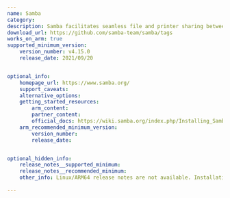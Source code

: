 ```yaml
---
name: Samba
category: 
description: Samba facilitates seamless file and printer sharing between Windows and Linux devices, streamlining collaboration and connectivity across diverse network systems.
download_url: https://github.com/samba-team/samba/tags
works_on_arm: true
supported_minimum_version:
    version_number: v4.15.0
    release_date: 2021/09/20


optional_info:
    homepage_url: https://www.samba.org/
    support_caveats:
    alternative_options:
    getting_started_resources:
        arm_content: 
        partner_content: 
        official_docs: https://wiki.samba.org/index.php/Installing_Samba
    arm_recommended_minimum_version:
        version_number: 
        release_date:


optional_hidden_info:
    release_notes__supported_minimum: 
    release_notes__recommended_minimum:
    other_info: Linux/ARM64 release notes are not available. Installation and testing were done using released tar files.
    
---
```

